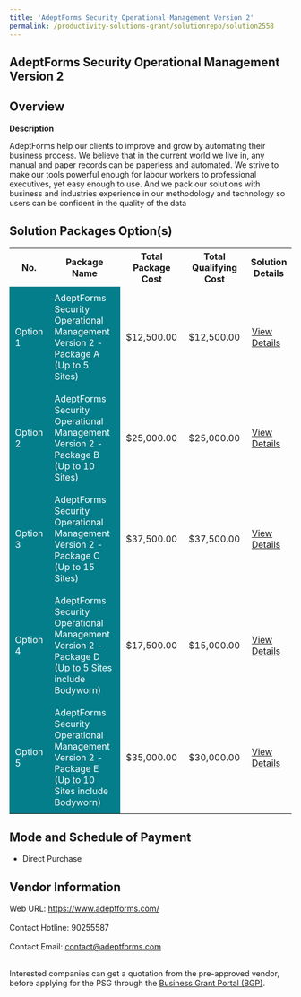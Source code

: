```yaml
---
title: 'AdeptForms Security Operational Management Version 2'
permalink: /productivity-solutions-grant/solutionrepo/solution2558
---
```


## AdeptForms Security Operational Management Version 2

## Overview

**Description**

AdeptForms help our clients to improve and grow by automating their business process. We believe that in the current world we live in, any manual and paper records can be paperless and automated. We strive to make our tools powerful enough for labour workers to professional executives, yet easy enough to use. And we pack our solutions with business and industries experience in our methodology and technology so users can be confident in the quality of the data

## Solution Packages Option(s)

<table>
<tr>
<th><b>No.</b></th>
<th><b>Package Name</b></th>
<th><b>Total Package Cost</b></th>
<th><b>Total Qualifying Cost</b></th>
<th><b>Solution Details</b></th>
</tr>
<tr>
<td style='padding: 10px; background-color: #037E8A; color: #FFFFFF;'>Option 1</td>
<td style='padding: 10px; background-color: #037E8A; color: #FFFFFF;'>AdeptForms Security Operational Management Version 2 - Package A (Up to 5 Sites)</td>
<td style='padding: 10px;'>$12,500.00</td>
<td style='padding: 10px;'>$12,500.00</td>
<td style='padding: 10px;'><a href='https://www.gobusiness.gov.sg/images/psg/Adept_Ventures_20200133_Desensitised_Annex_3_Part_1.pdf' target='_blank'>View Details</a></td>
</tr>
<tr>
<td style='padding: 10px; background-color: #037E8A; color: #FFFFFF;'>Option 2</td>
<td style='padding: 10px; background-color: #037E8A; color: #FFFFFF;'>AdeptForms Security Operational Management Version 2 - Package B (Up to 10 Sites)</td>
<td style='padding: 10px;'>$25,000.00</td>
<td style='padding: 10px;'>$25,000.00</td>
<td style='padding: 10px;'><a href='https://www.gobusiness.gov.sg/images/psg/Adept_Ventures_20200133_Desensitised_Annex_3_Part_2.pdf' target='_blank'>View Details</a></td>
</tr>
<tr>
<td style='padding: 10px; background-color: #037E8A; color: #FFFFFF;'>Option 3</td>
<td style='padding: 10px; background-color: #037E8A; color: #FFFFFF;'>AdeptForms Security Operational Management Version 2 - Package C (Up to 15 Sites)</td>
<td style='padding: 10px;'>$37,500.00</td>
<td style='padding: 10px;'>$37,500.00</td>
<td style='padding: 10px;'><a href='https://www.gobusiness.gov.sg/images/psg/Adept_Ventures_20200133_Desensitised_Annex_3_Part_3.pdf' target='_blank'>View Details</a></td>
</tr>
<tr>
<td style='padding: 10px; background-color: #037E8A; color: #FFFFFF;'>Option 4</td>
<td style='padding: 10px; background-color: #037E8A; color: #FFFFFF;'>AdeptForms Security Operational Management Version 2 - Package D (Up to 5 Sites include Bodyworn)</td>
<td style='padding: 10px;'>$17,500.00</td>
<td style='padding: 10px;'>$15,000.00</td>
<td style='padding: 10px;'><a href='https://www.gobusiness.gov.sg/images/psg/Adept_Ventures_20200133_Desensitised_Annex_3_Part_4.pdf' target='_blank'>View Details</a></td>
</tr>
<tr>
<td style='padding: 10px; background-color: #037E8A; color: #FFFFFF;'>Option 5</td>
<td style='padding: 10px; background-color: #037E8A; color: #FFFFFF;'>AdeptForms Security Operational Management Version 2 - Package E (Up to 10 Sites include Bodyworn)</td>
<td style='padding: 10px;'>$35,000.00</td>
<td style='padding: 10px;'>$30,000.00</td>
<td style='padding: 10px;'><a href='https://www.gobusiness.gov.sg/images/psg/Adept_Ventures_20200133_Desensitised_Annex_3_Part_5.pdf' target='_blank'>View Details</a></td>
</tr>
</table>

## Mode and Schedule of Payment

 - Direct Purchase

## Vendor Information

 Web URL: https://www.adeptforms.com/ <br><br>Contact Hotline: 90255587 <br><br>Contact Email: contact@adeptforms.com <br><br>

Interested companies can get a quotation from the pre-approved vendor, before applying for the PSG through the <a href='https://www.businessgrants.gov.sg/' target='_blank' rel='noopener'>Business Grant Portal (BGP)</a>.

<script src="/jquery/resize-tables.js"></script>
